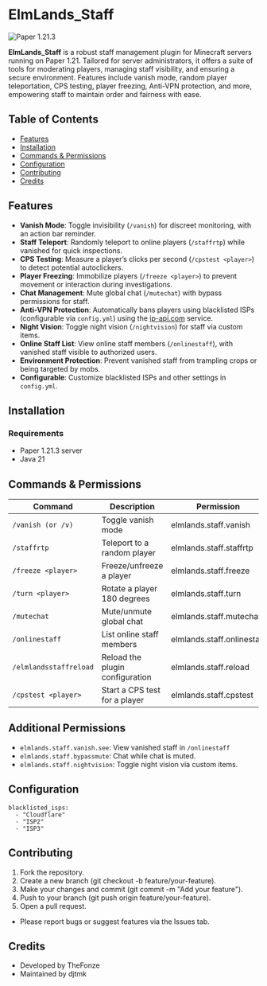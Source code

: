 # ElmLands_Staff

![Paper 1.21.3](https://img.shields.io/badge/Minecraft-1.21.3-blue)

**ElmLands_Staff** is a robust staff management plugin for Minecraft servers running on Paper 1.21. Tailored for server administrators, it offers a suite of tools for moderating players, managing staff visibility, and ensuring a secure environment. Features include vanish mode, random player teleportation, CPS testing, player freezing, Anti-VPN protection, and more, empowering staff to maintain order and fairness with ease.

## Table of Contents

- [Features](#features)
- [Installation](#installation)
- [Commands & Permissions](#commands--permissions)
- [Configuration](#configuration)
- [Contributing](#contributing)
- [Credits](#credits)

## Features

- **Vanish Mode**: Toggle invisibility (`/vanish`) for discreet monitoring, with an action bar reminder.
- **Staff Teleport**: Randomly teleport to online players (`/staffrtp`) while vanished for quick inspections.
- **CPS Testing**: Measure a player’s clicks per second (`/cpstest <player>`) to detect potential autoclickers.
- **Player Freezing**: Immobilize players (`/freeze <player>`) to prevent movement or interaction during investigations.
- **Chat Management**: Mute global chat (`/mutechat`) with bypass permissions for staff.
- **Anti-VPN Protection**: Automatically bans players using blacklisted ISPs (configurable via `config.yml`) using the [ip-api.com](http://ip-api.com) service.
- **Night Vision**: Toggle night vision (`/nightvision`) for staff via custom items.
- **Online Staff List**: View online staff members (`/onlinestaff`), with vanished staff visible to authorized users.
- **Environment Protection**: Prevent vanished staff from trampling crops or being targeted by mobs.
- **Configurable**: Customize blacklisted ISPs and other settings in `config.yml`.

## Installation

### Requirements
- Paper 1.21.3 server
- Java 21

## Commands & Permissions
| Command                   | Description                     | Permission                 |
|---------------------------|---------------------------------|----------------------------|
| ``/vanish (or /v)``       | Toggle vanish mode              | elmlands.staff.vanish      |
| ``/staffrtp``             | Teleport to a random player     | elmlands.staff.staffrtp    |
| ``/freeze <player>``      | Freeze/unfreeze a player        | elmlands.staff.freeze      |
| ``/turn <player>``        | Rotate a player 180 degrees     | elmlands.staff.turn        |
| ``/mutechat``             | Mute/unmute global chat         | elmlands.staff.mutechat    |
| ``/onlinestaff``          | List online staff members       | elmlands.staff.onlinestaff |
| ``/elmlandsstaffreload``  | Reload the plugin configuration | elmlands.staff.reload      |
| ``/cpstest <player>``     | Start a CPS test for a player   | elmlands.staff.cpstest     |

## Additional Permissions
- ``elmlands.staff.vanish.see``: View vanished staff in ``/onlinestaff``
- ``elmlands.staff.bypassmute``: Chat while chat is muted.
- ``elmlands.staff.nightvision``: Toggle night vision via custom items.

## Configuration

```
blacklisted_isps:
  - "Cloudflare"
  - "ISP2"
  - "ISP3"
  ```

## Contributing
1. Fork the repository.
2. Create a new branch (git checkout -b feature/your-feature).
3. Make your changes and commit (git commit -m "Add your feature").
4. Push to your branch (git push origin feature/your-feature).
5. Open a pull request.
- Please report bugs or suggest features via the Issues tab.

## Credits
- Developed by TheFonze
- Maintained by djtmk
